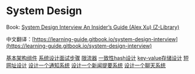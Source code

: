 # System Design

Book: [System Design Interview An Insider’s Guide (Alex Xu) (Z-Library)](System%20Design%20Interview%20An%20Insider’s%20Guide%20(Alex%20Xu)%20(Z-Library).pdf)

中文翻译：[https://learning-guide.gitbook.io/system-design-interview](https://learning-guide.gitbook.io/system-design-interview)

[基本架构组件](基本架构组件.md)
[系统设计面试步骤](系统设计面试步骤.md)
[限流器](限流器.md)
[一致性hash设计](一致性hash设计.md)
[key-value存储设计](key-value存储设计.md)
[短网址设计](短网址设计.md)
[设计一个通知系统](设计一个通知系统.md)
[设计一个新闻提要系统](设计一个新闻提要系统.md)
[设计一个聊天系统](设计一个聊天系统.md)